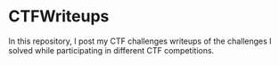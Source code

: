# CTFWriteups
In this repository, I post my CTF challenges writeups of the challenges I solved while participating in different CTF competitions.
